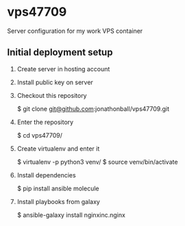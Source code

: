 # vps47709
Server configuration for my work VPS container

## Initial deployment setup
1. Create server in hosting account
2. Install public key on server
3. Checkout this repository

    $ git clone git@github.com:jonathonball/vps47709.git

4. Enter the repository

    $ cd vps47709/

5. Create virtualenv and enter it

    $ virtualenv -p python3 venv/
    $ source venv/bin/activate

6. Install dependencies

    $ pip install ansible molecule

7. Install playbooks from galaxy

    $ ansible-galaxy install nginxinc.nginx

